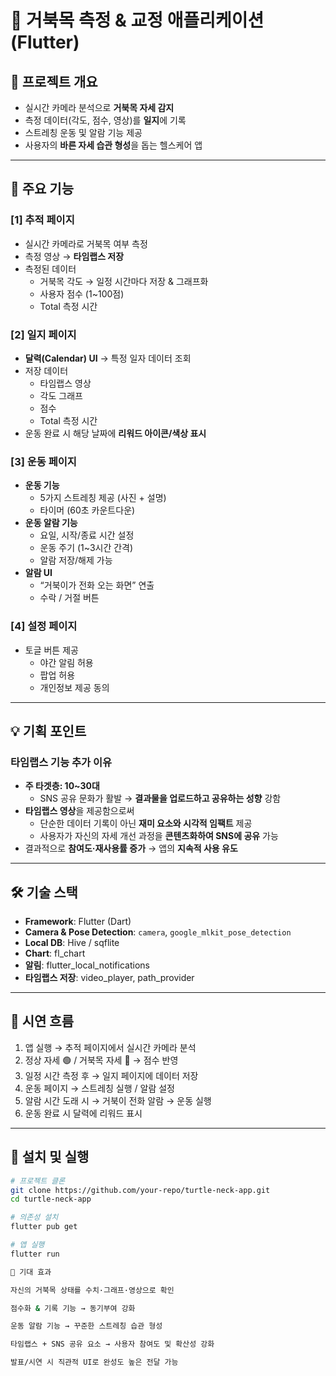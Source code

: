 # 🐢 거북목 측정 & 교정 애플리케이션 (Flutter)

## 📌 프로젝트 개요
- 실시간 카메라 분석으로 **거북목 자세 감지**
- 측정 데이터(각도, 점수, 영상)를 **일지**에 기록
- 스트레칭 운동 및 알람 기능 제공
- 사용자의 **바른 자세 습관 형성**을 돕는 헬스케어 앱

---

## 🚀 주요 기능

### [1] 추적 페이지
- 실시간 카메라로 거북목 여부 측정
- 측정 영상 → **타임랩스 저장**
- 측정된 데이터
    - 거북목 각도 → 일정 시간마다 저장 & 그래프화
    - 사용자 점수 (1~100점)
    - Total 측정 시간

### [2] 일지 페이지
- **달력(Calendar) UI** → 특정 일자 데이터 조회
- 저장 데이터
    - 타임랩스 영상
    - 각도 그래프
    - 점수
    - Total 측정 시간
- 운동 완료 시 해당 날짜에 **리워드 아이콘/색상 표시**

### [3] 운동 페이지
- **운동 기능**
    - 5가지 스트레칭 제공 (사진 + 설명)
    - 타이머 (60초 카운트다운)
- **운동 알람 기능**
    - 요일, 시작/종료 시간 설정
    - 운동 주기 (1~3시간 간격)
    - 알람 저장/해제 가능
- **알람 UI**
    - “거북이가 전화 오는 화면” 연출
    - 수락 / 거절 버튼

### [4] 설정 페이지
- 토글 버튼 제공
    - 야간 알림 허용
    - 팝업 허용
    - 개인정보 제공 동의

---

## 💡 기획 포인트

### 타임랩스 기능 추가 이유
- **주 타겟층: 10~30대**
    - SNS 공유 문화가 활발 → **결과물을 업로드하고 공유하는 성향** 강함
- **타임랩스 영상**을 제공함으로써
    - 단순한 데이터 기록이 아닌 **재미 요소와 시각적 임팩트** 제공
    - 사용자가 자신의 자세 개선 과정을 **콘텐츠화하여 SNS에 공유** 가능
- 결과적으로 **참여도·재사용률 증가** → 앱의 **지속적 사용 유도**

---

## 🛠️ 기술 스택
- **Framework**: Flutter (Dart)
- **Camera & Pose Detection**: `camera`, `google_mlkit_pose_detection`
- **Local DB**: Hive / sqflite
- **Chart**: fl_chart
- **알림**: flutter_local_notifications
- **타임랩스 저장**: video_player, path_provider

---

## 🎥 시연 흐름
1. 앱 실행 → 추적 페이지에서 실시간 카메라 분석
2. 정상 자세 🟢 / 거북목 자세 🔴 → 점수 반영
3. 일정 시간 측정 후 → 일지 페이지에 데이터 저장
4. 운동 페이지 → 스트레칭 실행 / 알람 설정
5. 알람 시간 도래 시 → 거북이 전화 알람 → 운동 실행
6. 운동 완료 시 달력에 리워드 표시

---

## 📲 설치 및 실행
```bash
# 프로젝트 클론
git clone https://github.com/your-repo/turtle-neck-app.git
cd turtle-neck-app

# 의존성 설치
flutter pub get

# 앱 실행
flutter run

📌 기대 효과

자신의 거북목 상태를 수치·그래프·영상으로 확인

점수화 & 기록 기능 → 동기부여 강화

운동 알람 기능 → 꾸준한 스트레칭 습관 형성

타임랩스 + SNS 공유 요소 → 사용자 참여도 및 확산성 강화

발표/시연 시 직관적 UI로 완성도 높은 전달 가능